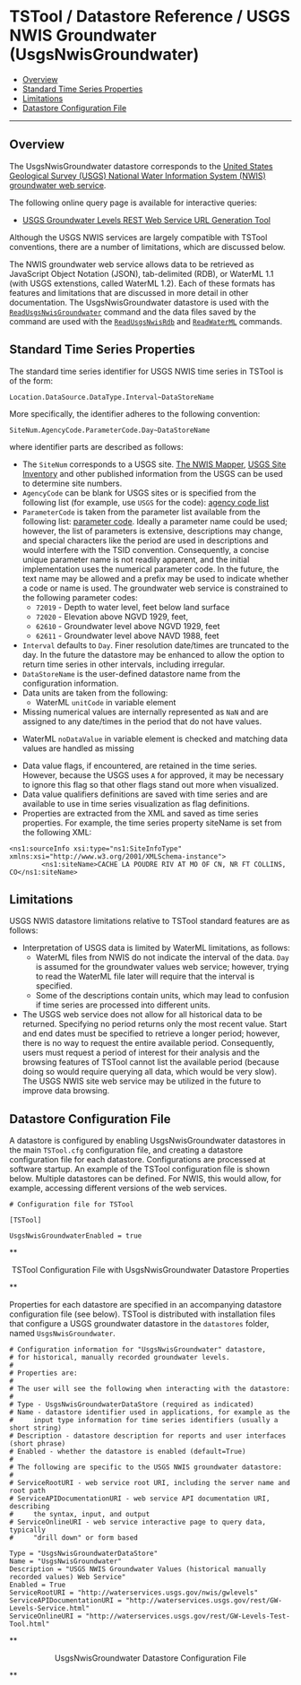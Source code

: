 # TSTool / Datastore Reference / USGS NWIS Groundwater (UsgsNwisGroundwater) #

* [Overview](#overview)
* [Standard Time Series Properties](#standard-time-series-properties)
* [Limitations](#limitations)
* [Datastore Configuration File](#datastore-configuration-file)

------------

## Overview ##

The UsgsNwisGroundwater datastore corresponds to the
[United States Geological Survey (USGS) National Water Information System (NWIS) groundwater web service](http://waterservices.usgs.gov/rest/GW-Levels-Service.html).

The following online query page is available for interactive queries:

* [USGS Groundwater Levels REST Web Service URL Generation Tool](http://waterservices.usgs.gov/rest/GW-Levels-Test-Tool.html)

Although the USGS NWIS services are largely compatible with TSTool conventions,
there are a number of limitations, which are discussed below.

The NWIS groundwater web service allows data to be retrieved as JavaScript Object Notation (JSON),
tab-delimited (RDB), or WaterML 1.1 (with USGS extenstions, called WaterML 1.2).
Each of these formats has features and limitations that are discussed in more detail in other documentation.
The UsgsNwisGroundwater datastore is used with the
[`ReadUsgsNwisGroundwater`](../../command-ref/ReadUsgsNwisGroundwater/ReadUsgsNwisGroundwater.md)
command and the data files saved by the command are used with the
[`ReadUsgsNwisRdb`](../../command-ref/ReadUsgsNwisRdb/ReadUsgsNwisRdb.md) and
[`ReadWaterML`](../../command-ref/ReadWaterML/ReadWaterML.md) commands.

## Standard Time Series Properties ##

The standard time series identifier for USGS NWIS time series in TSTool is of the form:

```
Location.DataSource.DataType.Interval~DataStoreName
```

More specifically, the identifier adheres to the following convention:

```
SiteNum.AgencyCode.ParameterCode.Day~DataStoreName
```

where identifier parts are described as follows:

* The `SiteNum` corresponds to a USGS site.  [The NWIS Mapper](https://maps.waterdata.usgs.gov/mapper/index.html),
[USGS Site Inventory](http://waterdata.usgs.gov/nwis/inventory) and other
published information from the USGS can be used to determine site numbers.
* `AgencyCode` can be blank for USGS sites or is specified from the following list (for example, use `USGS` for the code):
[agency code list](http://nwis.waterdata.usgs.gov/nwis/help/?read_file=nwis_agency_codes&format=table)
* `ParameterCode` is taken from the parameter list available from the following list:  [parameter code](http://nwis.waterdata.usgs.gov/usa/nwis/pmcodes).
Ideally a parameter name could be used; however, the list of parameters is extensive,
descriptions may change, and special characters like the period are used in
descriptions and would interfere with the TSID convention.
Consequently, a concise unique parameter name is not readily apparent, and the initial implementation uses the numerical parameter code.
In the future, the text name may be allowed and a prefix may
be used to indicate whether a code or name is used.
The groundwater web service is constrained to the following parameter codes:
	+ `72019` - Depth to water level, feet below land surface 
	+ `72020` - Elevation above NGVD 1929, feet, 
	+ `62610` - Groundwater level above NGVD 1929, feet 
	+ `62611` - Groundwater level above NAVD 1988, feet
* `Interval` defaults to `Day`.  Finer resolution date/times are truncated to the day.
In the future the datastore may be enhanced to allow the option to return time series in other intervals, including irregular.
* `DataStoreName` is the user-defined datastore name from the configuration information.
* Data units are taken from the following:
	+ WaterML `unitCode` in variable element
* Missing numerical values are internally represented as `NaN`
and are assigned to any date/times in the period that do not have values.
+ WaterML `noDataValue` in variable element is checked and matching data values are handled as missing
* Data value flags, if encountered, are retained in the time series.
However, because the USGS uses `A` for approved, it may be necessary
to ignore this flag so that other flags stand out more when visualized.
* Data value qualifiers definitions are saved with time series and are
available to use in time series visualization as flag definitions.
* Properties are extracted from the XML and saved as time series properties.
For example, the time series property siteName is set from the following XML:

```
<ns1:sourceInfo xsi:type="ns1:SiteInfoType" xmlns:xsi="http://www.w3.org/2001/XMLSchema-instance">
        <ns1:siteName>CACHE LA POUDRE RIV AT MO OF CN, NR FT COLLINS, CO</ns1:siteName>
```

## Limitations ##

USGS NWIS datastore limitations relative to TSTool standard features are as follows:

* Interpretation of USGS data is limited by WaterML limitations, as follows:
	+ WaterML files from NWIS do not indicate the interval of the data.
	`Day` is assumed for the groundwater values web service;
	however, trying to read the WaterML file later will require that the interval is specified.
	+ Some of the descriptions contain units, which may lead to
	confusion if time series are processed into different units.
* The USGS web service does not allow for all historical data to be returned.
Specifying no period returns only the most recent value.
Start and end dates must be specified to retrieve a longer period;
however, there is no way to request the entire available period.
Consequently, users must request a period of interest for their analysis and the
browsing features of TSTool cannot list the available period (because doing so
would require querying all data, which would be very slow).
The USGS NWIS site web service may be utilized in the future to improve data browsing.

## Datastore Configuration File ##

A datastore is configured by enabling UsgsNwisGroundwater datastores in the main `TSTool.cfg` configuration file,
and creating a datastore configuration file for each datastore.
Configurations are processed at software startup.
An example of the TSTool configuration file is shown below.
Multiple datastores can be defined.
For NWIS, this would allow, for example, accessing different versions of the web services.

```
# Configuration file for TSTool

[TSTool]

UsgsNwisGroundwaterEnabled = true
```

**<p style="text-align: center;">
TSTool Configuration File with UsgsNwisGroundwater Datastore Properties
</p>**

Properties for each datastore are specified in an accompanying datastore configuration file (see below).
TSTool is distributed with installation files that configure a USGS groundwater datastore in the `datastores` folder,
named `UsgsNwisGroundwater`.

```
# Configuration information for "UsgsNwisGroundwater" datastore,
# for historical, manually recorded groundwater levels.
#
# Properties are:
#
# The user will see the following when interacting with the datastore:
#
# Type - UsgsNwisGroundwaterDataStore (required as indicated)
# Name - datastore identifier used in applications, for example as the
#     input type information for time series identifiers (usually a short string)
# Description - datastore description for reports and user interfaces (short phrase)
# Enabled - whether the datastore is enabled (default=True)
#
# The following are specific to the USGS NWIS groundwater datastore:
#
# ServiceRootURI - web service root URI, including the server name and root path
# ServiceAPIDocumentationURI - web service API documentation URI, describing
#     the syntax, input, and output
# ServiceOnlineURI - web service interactive page to query data, typically
#     "drill down" or form based

Type = "UsgsNwisGroundwaterDataStore"
Name = "UsgsNwisGroundwater"
Description = "USGS NWIS Groundwater Values (historical manually recorded values) Web Service"
Enabled = True
ServiceRootURI = "http://waterservices.usgs.gov/nwis/gwlevels"
ServiceAPIDocumentationURI = "http://waterservices.usgs.gov/rest/GW-Levels-Service.html"
ServiceOnlineURI = "http://waterservices.usgs.gov/rest/GW-Levels-Test-Tool.html"
```

**<p style="text-align: center;">
UsgsNwisGroundwater Datastore Configuration File
</p>**

